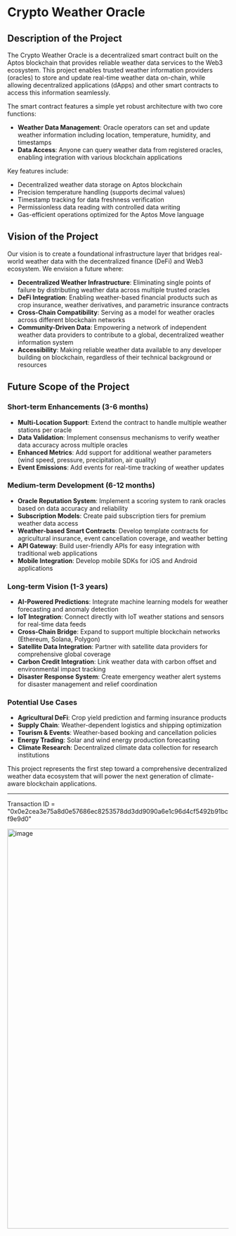 # Crypto Weather Oracle

## Description of the Project

The Crypto Weather Oracle is a decentralized smart contract built on the Aptos blockchain that provides reliable weather data services to the Web3 ecosystem. This project enables trusted weather information providers (oracles) to store and update real-time weather data on-chain, while allowing decentralized applications (dApps) and other smart contracts to access this information seamlessly.

The smart contract features a simple yet robust architecture with two core functions:
- **Weather Data Management**: Oracle operators can set and update weather information including location, temperature, humidity, and timestamps
- **Data Access**: Anyone can query weather data from registered oracles, enabling integration with various blockchain applications

Key features include:
- Decentralized weather data storage on Aptos blockchain
- Precision temperature handling (supports decimal values)
- Timestamp tracking for data freshness verification
- Permissionless data reading with controlled data writing
- Gas-efficient operations optimized for the Aptos Move language

## Vision of the Project

Our vision is to create a foundational infrastructure layer that bridges real-world weather data with the decentralized finance (DeFi) and Web3 ecosystem. We envision a future where:

- **Decentralized Weather Infrastructure**: Eliminating single points of failure by distributing weather data across multiple trusted oracles
- **DeFi Integration**: Enabling weather-based financial products such as crop insurance, weather derivatives, and parametric insurance contracts
- **Cross-Chain Compatibility**: Serving as a model for weather oracles across different blockchain networks
- **Community-Driven Data**: Empowering a network of independent weather data providers to contribute to a global, decentralized weather information system
- **Accessibility**: Making reliable weather data available to any developer building on blockchain, regardless of their technical background or resources

## Future Scope of the Project

### Short-term Enhancements (3-6 months)
- **Multi-Location Support**: Extend the contract to handle multiple weather stations per oracle
- **Data Validation**: Implement consensus mechanisms to verify weather data accuracy across multiple oracles
- **Enhanced Metrics**: Add support for additional weather parameters (wind speed, pressure, precipitation, air quality)
- **Event Emissions**: Add events for real-time tracking of weather updates

### Medium-term Development (6-12 months)
- **Oracle Reputation System**: Implement a scoring system to rank oracles based on data accuracy and reliability
- **Subscription Models**: Create paid subscription tiers for premium weather data access
- **Weather-based Smart Contracts**: Develop template contracts for agricultural insurance, event cancellation coverage, and weather betting
- **API Gateway**: Build user-friendly APIs for easy integration with traditional web applications
- **Mobile Integration**: Develop mobile SDKs for iOS and Android applications

### Long-term Vision (1-3 years)
- **AI-Powered Predictions**: Integrate machine learning models for weather forecasting and anomaly detection
- **IoT Integration**: Connect directly with IoT weather stations and sensors for real-time data feeds
- **Cross-Chain Bridge**: Expand to support multiple blockchain networks (Ethereum, Solana, Polygon)
- **Satellite Data Integration**: Partner with satellite data providers for comprehensive global coverage
- **Carbon Credit Integration**: Link weather data with carbon offset and environmental impact tracking
- **Disaster Response System**: Create emergency weather alert systems for disaster management and relief coordination

### Potential Use Cases
- **Agricultural DeFi**: Crop yield prediction and farming insurance products
- **Supply Chain**: Weather-dependent logistics and shipping optimization
- **Tourism & Events**: Weather-based booking and cancellation policies
- **Energy Trading**: Solar and wind energy production forecasting
- **Climate Research**: Decentralized climate data collection for research institutions

This project represents the first step toward a comprehensive decentralized weather data ecosystem that will power the next generation of climate-aware blockchain applications.

----------------------------------------------------------------------------------------------------------------------------------------------------------------------------------------------------------------

Transaction ID = "0x0e2cea3e75a8d0e57686ec8253578dd3dd9090a6e1c96d4cf5492b91bcf9e9d0"

<img width="1844" height="908" alt="image" src="https://github.com/user-attachments/assets/c25b5705-6f43-4aa7-ab74-a0968e41d5a2" />
